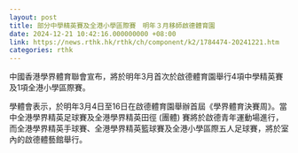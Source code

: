 ```yaml
---
layout: post
title: 部分中學精英賽及全港小學區際賽　明年３月移師啟德體育園
date: 2024-12-21 10:42:16.000000000 +08:00
link: https://news.rthk.hk/rthk/ch/component/k2/1784474-20241221.htm
categories: rthk
---
```


中國香港學界體育聯會宣布，將於明年3月首次於啟德體育園舉行4項中學精英賽及1項全港小學區際賽。

學體會表示，於明年3月4日至16日在啟德體育園舉辦首屆《學界體育決賽周》。當中全港學界精英足球賽及全港學界精英田徑 (團體) 賽將於啟德青年運動場進行，而全港學界精英手球賽、全港學界精英籃球賽及全港小學區際五人足球賽，將於室內的啟德體藝館舉行。
